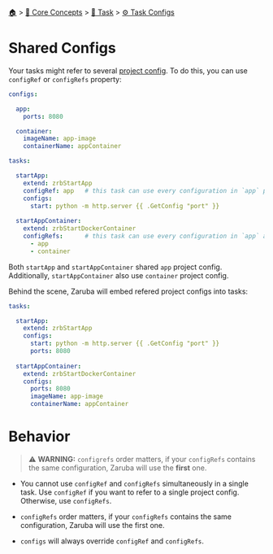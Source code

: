 <!--startTocHeader-->
[🏠](../../../README.md) > [🧠 Core Concepts](../../README.md) > [🔨 Task](../README.md) > [⚙️ Task Configs](README.md)
# Shared Configs
<!--endTocHeader-->

Your tasks might refer to several [project config](../../project/project-configs.md). To do this, you can use `configRef` or `configRefs` property:

```yaml
configs:

  app:
    ports: 8080

  container:
    imageName: app-image
    containerName: appContainer

tasks:

  startApp:
    extend: zrbStartApp
    configRef: app   # this task can use every configuration in `app` project config.
    configs:
      start: python -m http.server {{ .GetConfig "port" }}
  
  startAppContainer:
    extend: zrbStartDockerContainer
    configRefs:      # this task can use every configuration in `app` and `container` project config.
      - app
      - container
```

Both `startApp` and `startAppContainer` shared `app` project config. Additionally, `startAppContainer` also use `container` project config.


Behind the scene, Zaruba will embed refered project configs into tasks:

```yaml
tasks:

  startApp:
    extend: zrbStartApp
    configs:
      start: python -m http.server {{ .GetConfig "port" }}
      ports: 8080
  
  startAppContainer:
    extend: zrbStartDockerContainer
    configs:
      ports: 8080
      imageName: app-image
      containerName: appContainer
```

# Behavior

> ⚠️ __WARNING:__ `configrefs` order matters, if your `configRefs` contains the same configuration, Zaruba will use the __first__ one.

* You cannot use `configRef` and `configRefs` simultaneously in a single task. Use `configRef` if you want to refer to a single project config. Otherwise, use `configRefs`.

* `configRefs` order matters, if your `configRefs` contains the same configuration, Zaruba will use the first one.

* `configs` will always override `configRef` and `configRefs`.


<!--startTocSubTopic-->
<!--endTocSubTopic-->